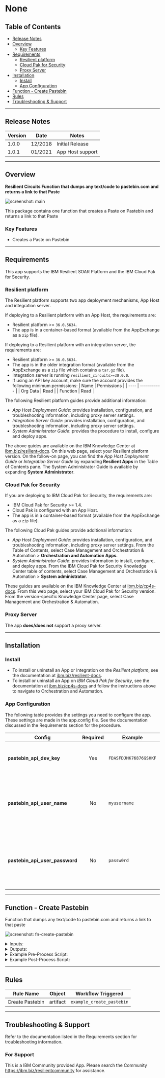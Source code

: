 <!--
  This README.md is generated by running:
  "resilient-sdk docgen -p fn_pastebin"

  It is best edited using a Text Editor with a Markdown Previewer. VS Code
  is a good example. Checkout https://guides.github.com/features/mastering-markdown/
  for tips on writing with Markdown

  If you make manual edits and run docgen again, a .bak file will be created

  Store any screenshots in the "doc/screenshots" directory and reference them like:
  ![screenshot: screenshot_1](./screenshots/screenshot_1.png)

  NOTE: If your app is available in the container-format only, there is no need to mention the integration server in this readme.
-->

# None

## Table of Contents
- [Release Notes](#release-notes)
- [Overview](#overview)
  - [Key Features](#key-features)
- [Requirements](#requirements)
  - [Resilient platform](#resilient-platform)
  - [Cloud Pak for Security](#cloud-pak-for-security)
  - [Proxy Server](#proxy-server)
- [Installation](#installation)
  - [Install](#install)
  - [App Configuration](#app-configuration)
- [Function - Create Pastebin](#function---create-pastebin)
- [Rules](#rules)
- [Troubleshooting & Support](#troubleshooting--support)
---

## Release Notes
<!--
  Specify all changes in this release. Do not remove the release 
  notes of a previous release
-->
| Version | Date | Notes |
| ------- | ---- | ----- |
| 1.0.0 | 12/2018 | Initial Release |
| 1.0.1 | 01/2021 | App Host support |

---

## Overview
<!--
  Provide a high-level description of the function itself and its remote software or application.
  The text below is parsed from the "description" and "long_description" attributes in the setup.py file
-->
**Resilient Circuits Function that dumps any text/code to pastebin.com and returns a link to that Paste**

 ![screenshot: main](./doc/screenshots/fn-create-pastebin.png)

This package contains one function that creates a Paste on Pastebin and returns a link to that Paste

### Key Features
<!--
  List the Key Features of the Integration
-->
* Creates a Paste on Pastebin

---

## Requirements
<!--
  List any Requirements 
-->
This app supports the IBM Resilient SOAR Platform and the IBM Cloud Pak for Security.

### Resilient platform
The Resilient platform supports two app deployment mechanisms, App Host and integration server.

If deploying to a Resilient platform with an App Host, the requirements are:
* Resilient platform >= `36.0.5634`.
* The app is in a container-based format (available from the AppExchange as a `zip` file).

If deploying to a Resilient platform with an integration server, the requirements are:
* Resilient platform >= `36.0.5634`.
* The app is in the older integration format (available from the AppExchange as a `zip` file which contains a `tar.gz` file).
* Integration server is running `resilient_circuits>=30.0.0`.
* If using an API key account, make sure the account provides the following minimum permissions: 
  | Name | Permissions |
  | ---- | ----------- |
  | Org Data | Read |
  | Function | Read |

The following Resilient platform guides provide additional information: 
* _App Host Deployment Guide_: provides installation, configuration, and troubleshooting information, including proxy server settings. 
* _Integration Server Guide_: provides installation, configuration, and troubleshooting information, including proxy server settings.
* _System Administrator Guide_: provides the procedure to install, configure and deploy apps. 

The above guides are available on the IBM Knowledge Center at [ibm.biz/resilient-docs](https://ibm.biz/resilient-docs). On this web page, select your Resilient platform version. On the follow-on page, you can find the _App Host Deployment Guide_ or _Integration Server Guide_ by expanding **Resilient Apps** in the Table of Contents pane. The System Administrator Guide is available by expanding **System Administrator**.

### Cloud Pak for Security
If you are deploying to IBM Cloud Pak for Security, the requirements are:
* IBM Cloud Pak for Security >= 1.4.
* Cloud Pak is configured with an App Host.
* The app is in a container-based format (available from the AppExchange as a `zip` file).

The following Cloud Pak guides provide additional information: 
* _App Host Deployment Guide_: provides installation, configuration, and troubleshooting information, including proxy server settings. From the Table of Contents, select Case Management and Orchestration & Automation > **Orchestration and Automation Apps**.
* _System Administrator Guide_: provides information to install, configure, and deploy apps. From the IBM Cloud Pak for Security Knowledge Center table of contents, select Case Management and Orchestration & Automation > **System administrator**.

These guides are available on the IBM Knowledge Center at [ibm.biz/cp4s-docs](https://ibm.biz/cp4s-docs). From this web page, select your IBM Cloud Pak for Security version. From the version-specific Knowledge Center page, select Case Management and Orchestration & Automation.

### Proxy Server
The app **does/does not** support a proxy server.

---

## Installation

### Install
* To install or uninstall an App or Integration on the _Resilient platform_, see the documentation at [ibm.biz/resilient-docs](https://ibm.biz/resilient-docs).
* To install or uninstall an App on _IBM Cloud Pak for Security_, see the documentation at [ibm.biz/cp4s-docs](https://ibm.biz/cp4s-docs) and follow the instructions above to navigate to Orchestration and Automation.

### App Configuration
The following table provides the settings you need to configure the app. These settings are made in the app.config file. See the documentation discussed in the Requirements section for the procedure.

| Config | Required | Example | Description |
| ------ | :------: | ------- | ----------- |
| **pastebin_api_dev_key** | Yes | `FDASFDJHK76876GSHKF` | *See the [Pastebin documentation](https://pastebin.com/faq) for instructions on how to set.* |
| **pastebin_api_user_name** | No | `myusername` | *See the [Pastebin documentation](https://pastebin.com/faq) for instructions on how to set. If not provided, cannot create Private Pastes* |
| **pastebin_api_user_password** | No | `passw0rd` | *See the [Pastebin documentation](https://pastebin.com/faq) for instructions on how to set. If not provided, cannot create Private Pastes* |


---

## Function - Create Pastebin
Function that dumps any text/code to pastebin.com and returns a link to that paste

 ![screenshot: fn-create-pastebin ](./doc/screenshots/fn-create-pastebin.png)

<details><summary>Inputs:</summary>
<p>

| Name | Type | Required | Example | Tooltip |
| ---- | :--: | :------: | ------- | ------- |
| `pastebin_code` | `text` | Yes | `print 'Hello World'` | This is the text that will be written inside your paste. |
| `pastebin_expiration` | `text` | No | `1H` | This sets the expiration date of your paste. |
| `pastebin_format` | `text` | No | `python` | This will be the syntax highlighting value |
| `pastebin_name` | `text` | No | `Output of Malware Sample` | This will be the name / title of your paste. |
| `pastebin_privacy` | `number` | No | `2` | This makes a paste public, unlisted or private. (Public = 0. Unlisted = 1. Private = 2) |

</p>
</details>

<details><summary>Outputs:</summary>
<p>

```python
results = {
  'success': True,
  'inputs': {
    'pastebin_code': ' example code here ',
    'pastebin_name': 'Example Name',
    'pastebin_format': 'python',
    'pastebin_privacy': 2,
    'pastebin_expiration': '1H'
  },
  'pastebin_link': 'https://pastebin.com/v3LqfKMx'
}
```

</p>
</details>

<details><summary>Example Pre-Process Script:</summary>
<p>

```python
# This is the text that will be written inside your paste
inputs.pastebin_code = """ example code here """

# This will be the name / title of your paste
inputs.pastebin_name = "Example Name"

# This will be the syntax highlighting value. Format codes, see here: https://pastebin.com/api
inputs.pastebin_format = "python"

# This makes a paste public, unlisted or private. (Public = 0, Unlisted = 1, Private = 2)
inputs.pastebin_privacy = 2

# This sets the expiration date of your paste. Expiration codes, see here: https://pastebin.com/api
inputs.pastebin_expiration = "1H"
```

</p>
</details>

<details><summary>Example Post-Process Script:</summary>
<p>

```python
if (results.success):
  noteText = """<br><b>Pastebin Created</b>
                <b>Name:</b> {0}
                <b>Link:</b> <a href='{1}'>{1}</a>""".format(results.inputs.pastebin_name, results.pastebin_link)
  incident.addNote(helper.createRichText(noteText))
```

</p>
</details>

---





## Rules
| Rule Name | Object | Workflow Triggered |
| --------- | ------ | ------------------ |
| Create Pastebin | artifact | `example_create_pastebin` |

---

## Troubleshooting & Support
Refer to the documentation listed in the Requirements section for troubleshooting information.

### For Support
This is a IBM Community provided App. Please search the Community https://ibm.biz/resilientcommunity for assistance.
